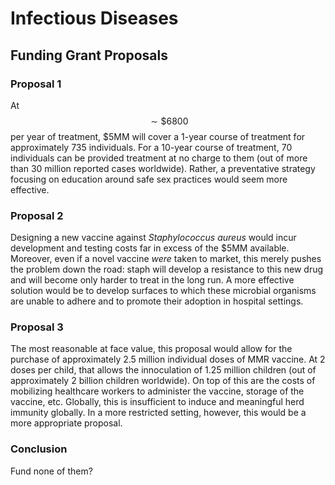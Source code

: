 # Infectious Diseases

## Funding Grant Proposals

### Proposal 1

At $$\sim \$6800$$ per year of treatment, $5MM will cover a 1-year course of treatment for approximately 735 individuals. For a 10-year course of treatment, 70 individuals can be provided treatment at no charge to them (out of more than 30 million reported cases worldwide). Rather, a preventative strategy focusing on education around safe sex practices would seem more effective.

### Proposal 2

Designing a new vaccine against *Staphylococcus aureus* would incur development and testing costs far in excess of the $5MM available. Moreover, even if a novel vaccine *were* taken to market, this merely pushes the problem down the road: staph will develop a resistance to this new drug and will become only harder to treat in the long run. A more effective solution would be to develop surfaces to which these microbial organisms are unable to adhere and to promote their adoption in hospital settings.

### Proposal 3

The most reasonable at face value, this proposal would allow for the purchase of approximately 2.5 million individual doses of MMR vaccine. At 2 doses per child, that allows the innoculation of 1.25 million children (out of approximately 2 billion children worldwide). On top of this are the costs of mobilizing healthcare workers to administer the vaccine, storage of the vaccine, etc. Globally, this is insufficient to induce and meaningful herd immunity globally. In a more restricted setting, however, this would be a more appropriate proposal.

### Conclusion

Fund none of them?
